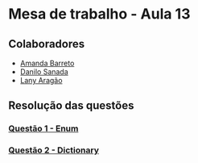 # Mesa de trabalho - Aula 13

## Colaboradores
- [Amanda Barreto](https://github.com/amandacbarreto)
- [Danilo Sanada](https://github.com/hiroyuki222)
- [Lany Aragão](https://github.com/lanyarag)

## Resolução das questões 

### [Questão 1 - Enum](https://github.com/lanyarag/enumDictionary/blob/main/ResolucaoEnum/Program.cs)

### [Questão 2 - Dictionary](https://github.com/lanyarag/enumDictionary/blob/main/Dictionary/Dictionary/Program.cs)
